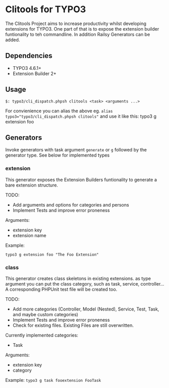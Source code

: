 Clitools for TYPO3
==================

The Clitools Project aims to increase productivity whilst developing
extensions for TYPO3. One part of that is to expose the extension
builder funtionality to teh commandline. In addition Railsy Generators
can be added.


Dependencies
------------
* TYPO3 4.6.1+
* Extension Builder 2+

Usage
-----

`$: typo3/cli_dispatch.phpsh clitools <task> <arguments ...>`

For convienience you can alias the above eg. `alias
typo3="typo3/cli_dispatch.phpsh clitools"` and use it like this: typo3 g
extension foo

Generators
----------

Invoke generators with task argument `generate` or `g` followed by the
generator type. See below for implemented types

### extension
This generator exposes the Extension Builders funtionality to generate a
bare extension structure.

TODO:
- Add arguments and options for categories and persons
- Implement Tests and improve error proneness

Arguments:
* extension key
* extension name

Example:

`typo3 g extension foo "The Foo Extension"`


### class

This generator creates class skeletons in existing extensions. as type
argument you can put the class category, such as task, service,
controller... A corresponding PHPUnit test file will be created too.

TODO:
- Add more categories (Controller, Model (Nested), Service, Test, Task,
  and maybe custom categories)
- Implement Tests and improve error proneness
- Check for existing files. Existing Files are still overwritten.

Currently implemented categories:
* Task

Arguments:
* extension key
* category


Example:
`typo3 g task fooextension FooTask`


